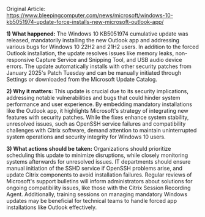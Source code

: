 Original Article: https://www.bleepingcomputer.com/news/microsoft/windows-10-kb5051974-update-force-installs-new-microsoft-outlook-app/

**1) What happened:**
The Windows 10 KB5051974 cumulative update was released, mandatorily installing the new Outlook app and addressing various bugs for Windows 10 22H2 and 21H2 users. In addition to the forced Outlook installation, the update resolves issues like memory leaks, non-responsive Capture Service and Snipping Tool, and USB audio device errors. The update automatically installs with other security patches from January 2025's Patch Tuesday and can be manually initiated through Settings or downloaded from the Microsoft Update Catalog.

**2) Why it matters:**
This update is crucial due to its security implications, addressing notable vulnerabilities and bugs that could hinder system performance and user experience. By embedding mandatory installations like the Outlook app, it highlights Microsoft's strategy of integrating new features with security patches. While the fixes enhance system stability, unresolved issues, such as OpenSSH service failures and compatibility challenges with Citrix software, demand attention to maintain uninterrupted system operations and security integrity for Windows 10 users.

**3) What actions should be taken:**
Organizations should prioritize scheduling this update to minimize disruptions, while closely monitoring systems afterwards for unresolved issues. IT departments should ensure manual initiation of the SSHD service if OpenSSH problems arise, and update Citrix components to avoid installation failures. Regular reviews of Microsoft's support bulletins will inform administrators about solutions for ongoing compatibility issues, like those with the Citrix Session Recording Agent. Additionally, training sessions on managing mandatory Windows updates may be beneficial for technical teams to handle forced app installations like Outlook effectively.